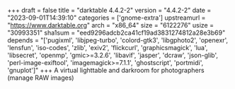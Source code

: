 +++
draft = false
title = "darktable 4.4.2-2"
version = "4.4.2-2"
date = "2023-09-01T14:39:10"
categories = ['gnome-extra']
upstreamurl = "https://www.darktable.org"
arch = "x86_64"
size = "6122276"
usize = "30993351"
sha1sum = "eed9296adcb2ca41cf19ad3831274812a28e3b69"
depends = "['pugixml', 'libjpeg-turbo', 'colord-gtk3', 'libgphoto2', 'openexr', 'lensfun', 'iso-codes', 'zlib', 'exiv2', 'flickcurl', 'graphicsmagick', 'lua', 'libsecret', 'openmp', 'gmic>=3.2.6', 'libavif', 'jasper', 'dcraw', 'json-glib', 'perl-image-exiftool', 'imagemagick>=7.1.1', 'ghostscript', 'portmidi', 'gnuplot']"
+++
A virtual lighttable and darkroom for photographers (manage RAW images)